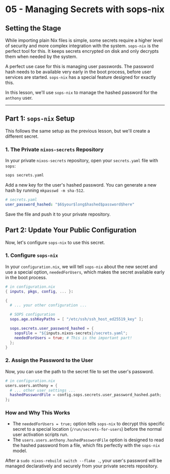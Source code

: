 # 05 - Managing Secrets with sops-nix

## Setting the Stage

While importing plain Nix files is simple, some secrets require a higher level
of security and more complex integration with the system. `sops-nix` is the
perfect tool for this. It keeps secrets encrypted on disk and only decrypts them
when needed by the system.

A perfect use case for this is managing user passwords. The password hash needs
to be available very early in the boot process, before user services are
started. `sops-nix` has a special feature designed for exactly this.

In this lesson, we'll use `sops-nix` to manage the hashed password for the
`anthony` user.

---

## Part 1: `sops-nix` Setup

This follows the same setup as the previous lesson, but we'll create a different
secret.

### 1. The Private `nixos-secrets` Repository

In your private `nixos-secrets` repository, open your `secrets.yaml` file with `sops`:

```bash
sops secrets.yaml
```

Add a new key for the user's hashed password. You can generate a new hash by
running `mkpasswd -m sha-512`.

```yaml
# secrets.yaml
user_password_hashed: "$6$your$long$hashed$password$here"
```

Save the file and push it to your private repository.

## Part 2: Update Your Public Configuration

Now, let's configure `sops-nix` to use this secret.

### 1. Configure `sops-nix`

In your `configuration.nix`, we will tell `sops-nix` about the new secret and use
a special option, `neededForUsers`, which makes the secret available early in
the boot process.

```nix
# in configuration.nix
{ inputs, pkgs, config, ... }:

{
  # ... your other configuration ...

  # SOPS configuration
  sops.age.sshKeyPaths = [ "/etc/ssh/ssh_host_ed25519_key" ];

  sops.secrets.user_password_hashed = {
    sopsFile = "${inputs.nixos-secrets}/secrets.yaml";
    neededForUsers = true; # This is the important part!
  };
}
```

### 2. Assign the Password to the User

Now, you can use the path to the secret file to set the user's password.

```nix
# in configuration.nix
users.users.anthony = {
  # ... other user settings ...
  hashedPasswordFile = config.sops.secrets.user_password_hashed.path;
};
```

### How and Why This Works

-   The `neededForUsers = true;` option tells `sops-nix` to decrypt this
    specific secret to a special location (`/run/secrets-for-users`) before the
    normal user activation scripts run.
-   The `users.users.anthony.hashedPasswordFile` option is designed to read the
    hashed password from a file, which fits perfectly with the `sops-nix` model.

After a `sudo nixos-rebuild switch --flake .`, your user's password will be
managed declaratively and securely from your private secrets repository.

